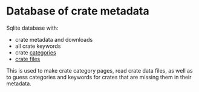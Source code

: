 # Database of crate metadata

Sqlite database with:

 * crate metadata and downloads
 * all crate keywords
 * crate [categories](https://gitlab.com/crates.rs/categories)
 * [crate files](https://lib.rs/data)

This is used to make crate category pages, read crate data files, as well as to guess categories and keywords for crates that are missing them in their metadata.
